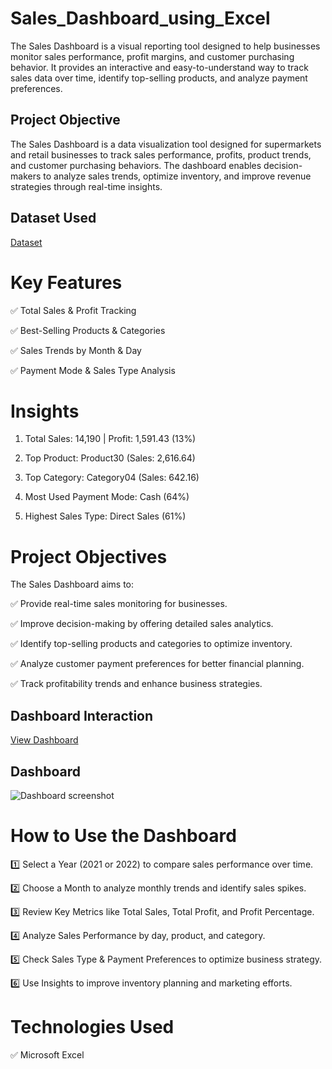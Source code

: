 # Sales_Dashboard_using_Excel
The Sales Dashboard is a visual reporting tool designed to help businesses monitor sales performance, profit margins, and customer purchasing behavior. It provides an interactive and easy-to-understand way to track sales data over time, identify top-selling products, and analyze payment preferences.

## Project Objective
The Sales Dashboard is a data visualization tool designed for supermarkets and retail businesses to track sales performance, profits, product trends, and customer purchasing behaviors. The dashboard enables decision-makers to analyze sales trends, optimize inventory, and improve revenue strategies through real-time insights.

## Dataset Used
<a href="https://github.com/meena-kushwaha/Sales_Dashboard_using_Excel/blob/main/Final%20Project.xlsx">Dataset</a>

#  Key Features
✅ Total Sales & Profit Tracking

✅ Best-Selling Products & Categories

✅ Sales Trends by Month & Day

✅ Payment Mode & Sales Type Analysis

 # Insights
1. Total Sales: 14,190 | Profit: 1,591.43 (13%)

2. Top Product: Product30 (Sales: 2,616.64)

3. Top Category: Category04 (Sales: 642.16)

4. Most Used Payment Mode: Cash (64%)

5. Highest Sales Type: Direct Sales (61%)

# Project Objectives
  The Sales Dashboard aims to:
  
✅ Provide real-time sales monitoring for businesses.

✅ Improve decision-making by offering detailed sales analytics.

✅ Identify top-selling products and categories to optimize inventory.

✅ Analyze customer payment preferences for better financial planning.

✅ Track profitability trends and enhance business strategies.

## Dashboard Interaction 

<a href="https://github.com/meena-kushwaha/Sales_Dashboard_using_Excel/blob/main/Dashboard%20screenshot.PNG">View Dashboard </a>

## Dashboard
![Dashboard screenshot](https://github.com/user-attachments/assets/d3b4e28b-2adc-456f-88bb-a8129b198792)

# How to Use the Dashboard
1️⃣ Select a Year (2021 or 2022) to compare sales performance over time.

2️⃣ Choose a Month to analyze monthly trends and identify sales spikes.

3️⃣ Review Key Metrics like Total Sales, Total Profit, and Profit Percentage.

4️⃣ Analyze Sales Performance by day, product, and category.

5️⃣ Check Sales Type & Payment Preferences to optimize business strategy.

6️⃣ Use Insights to improve inventory planning and marketing efforts.

# Technologies Used
✅ Microsoft Excel
